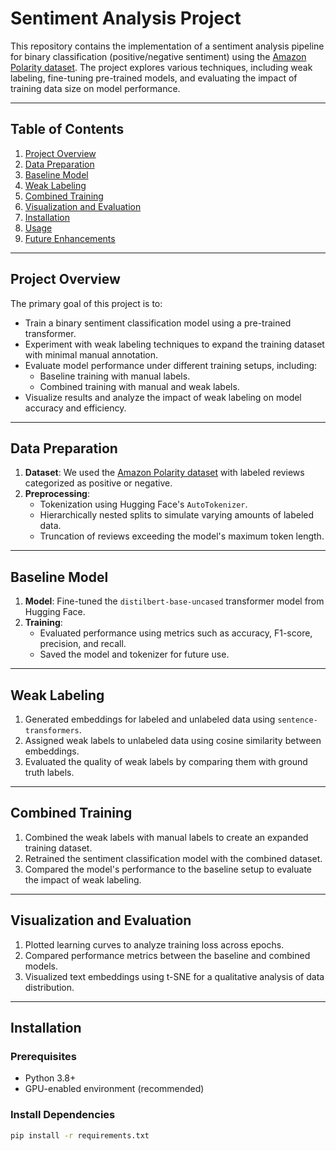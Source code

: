 # Sentiment Analysis Project

This repository contains the implementation of a sentiment analysis pipeline for binary classification (positive/negative sentiment) using the [Amazon Polarity dataset](https://huggingface.co/datasets/fancyzhx/amazon_polarity). The project explores various techniques, including weak labeling, fine-tuning pre-trained models, and evaluating the impact of training data size on model performance.

---

## Table of Contents
1. [Project Overview](#project-overview)
2. [Data Preparation](#data-preparation)
3. [Baseline Model](#baseline-model)
4. [Weak Labeling](#weak-labeling)
5. [Combined Training](#combined-training)
6. [Visualization and Evaluation](#visualization-and-evaluation)
7. [Installation](#installation)
8. [Usage](#usage)
9. [Future Enhancements](#future-enhancements)

---

## Project Overview
The primary goal of this project is to:
- Train a binary sentiment classification model using a pre-trained transformer.
- Experiment with weak labeling techniques to expand the training dataset with minimal manual annotation.
- Evaluate model performance under different training setups, including:
  - Baseline training with manual labels.
  - Combined training with manual and weak labels.
- Visualize results and analyze the impact of weak labeling on model accuracy and efficiency.

---

## Data Preparation
1. **Dataset**: We used the [Amazon Polarity dataset](https://huggingface.co/datasets/fancyzhx/amazon_polarity) with labeled reviews categorized as positive or negative.
2. **Preprocessing**:
   - Tokenization using Hugging Face's `AutoTokenizer`.
   - Hierarchically nested splits to simulate varying amounts of labeled data.
   - Truncation of reviews exceeding the model's maximum token length.

---

## Baseline Model
1. **Model**: Fine-tuned the `distilbert-base-uncased` transformer model from Hugging Face.
2. **Training**:
   - Evaluated performance using metrics such as accuracy, F1-score, precision, and recall.
   - Saved the model and tokenizer for future use.

---

## Weak Labeling
1. Generated embeddings for labeled and unlabeled data using `sentence-transformers`.
2. Assigned weak labels to unlabeled data using cosine similarity between embeddings.
3. Evaluated the quality of weak labels by comparing them with ground truth labels.

---

## Combined Training
1. Combined the weak labels with manual labels to create an expanded training dataset.
2. Retrained the sentiment classification model with the combined dataset.
3. Compared the model's performance to the baseline setup to evaluate the impact of weak labeling.

---

## Visualization and Evaluation
1. Plotted learning curves to analyze training loss across epochs.
2. Compared performance metrics between the baseline and combined models.
3. Visualized text embeddings using t-SNE for a qualitative analysis of data distribution.

---

## Installation
### Prerequisites
- Python 3.8+
- GPU-enabled environment (recommended)

### Install Dependencies
```bash
pip install -r requirements.txt
